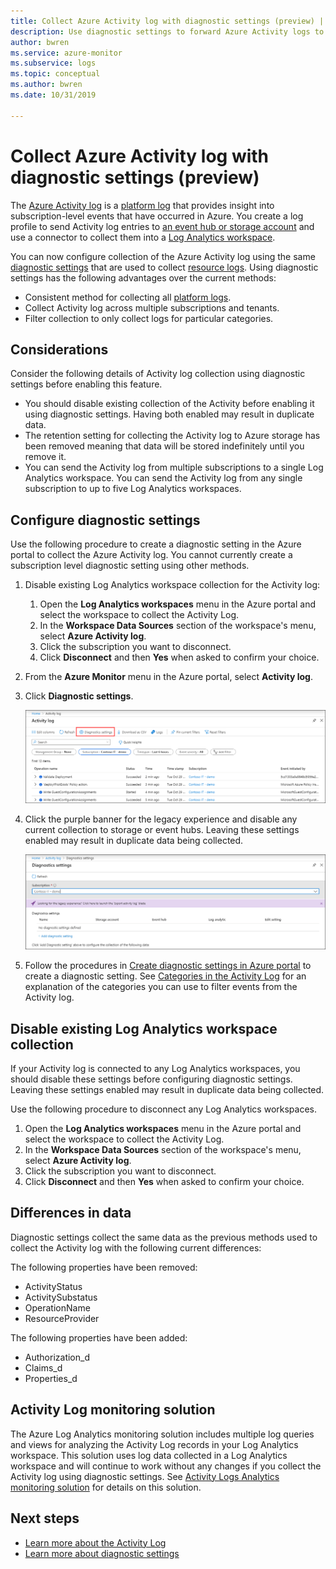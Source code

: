 ```yaml
---
title: Collect Azure Activity log with diagnostic settings (preview) | Microsoft Docs
description: Use diagnostic settings to forward Azure Activity logs to Azure Monitor Logs, Azure storage, or Azure Event Hubs.
author: bwren
ms.service: azure-monitor
ms.subservice: logs
ms.topic: conceptual
ms.author: bwren
ms.date: 10/31/2019

---
```


# Collect Azure Activity log with diagnostic settings (preview)
The [Azure Activity log](activity-logs-overview.md) is a [platform log](platform-logs-overview.md) that provides insight into subscription-level events that have occurred in Azure. You create a log profile to send Activity log entries to [an event hub or storage account](activity-log-export.md) and use a connector to collect them into a [Log Analytics workspace](activity-log-collect.md).

You can now configure collection of the Azure Activity log using the same [diagnostic settings](diagnostic-settings.md) that are used to collect [resource logs](resource-logs-overview.md). Using diagnostic settings has the following advantages over the current methods:

- Consistent method for collecting all [platform logs](platform-logs-overview.md).
- Collect Activity log across multiple subscriptions and tenants.
- Filter collection to only collect logs for particular categories.

## Considerations
Consider the following details of Activity log collection using diagnostic settings before enabling this feature.

- You should disable existing collection of the Activity before enabling it using diagnostic settings. Having both enabled may result in duplicate data.
- The retention setting for collecting the Activity log to Azure storage has been removed meaning that data will be stored indefinitely until you remove it.
- You can send the Activity log from multiple subscriptions to a single Log Analytics workspace. You can send the Activity log from any single subscription to up to five Log Analytics workspaces.

## Configure diagnostic settings
Use the following procedure to create a diagnostic setting in the Azure portal to collect the Azure Activity log. You cannot currently create a subscription level diagnostic setting using other methods.

1. Disable existing Log Analytics workspace collection for the Activity log:
   1. Open the **Log Analytics workspaces** menu in the Azure portal and select the workspace to collect the Activity Log.
   2. In the **Workspace Data Sources** section of the workspace's menu, select **Azure Activity log**.
   3. Click the subscription you want to disconnect.
   4. Click **Disconnect** and then **Yes** when asked to confirm your choice.
2. From the **Azure Monitor** menu in the Azure portal, select **Activity log**.
3. Click **Diagnostic settings**.
   
   ![Diagnostic settings](media/diagnostic-settings-subscription/diagnostic-settings.png)
   
4. Click the purple banner for the legacy experience and disable any current collection to storage or event hubs. Leaving these settings enabled may result in duplicate data being collected.

    ![Legacy experience](media/diagnostic-settings-subscription/legacy-experience.png)

5. Follow the procedures in [Create diagnostic settings in Azure portal](diagnostic-settings.md#create-diagnostic-settings-in-azure-portal) to create a diagnostic setting. See [Categories in the Activity Log](activity-logs-overview.md#categories-in-the-activity-log) for an explanation of the categories you can use to filter events from the Activity log. 


## Disable existing Log Analytics workspace collection
If your Activity log is connected to any Log Analytics workspaces, you should disable these settings before configuring diagnostic settings. Leaving these settings enabled may result in duplicate data being collected.

Use the following procedure to disconnect any Log Analytics workspaces.

1. Open the **Log Analytics workspaces** menu in the Azure portal and select the workspace to collect the Activity Log.
2. In the **Workspace Data Sources** section of the workspace's menu, select **Azure Activity log**.
3. Click the subscription you want to disconnect.
4. Click **Disconnect** and then **Yes** when asked to confirm your choice.


## Differences in data
Diagnostic settings collect the same data as the previous methods used to collect the Activity log with the following current differences:

The following properties have been removed:

- ActivityStatus
- ActivitySubstatus
- OperationName
- ResourceProvider 

The following properties have been added:

- Authorization_d
- Claims_d
- Properties_d

## Activity Log monitoring solution
The Azure Log Analytics monitoring solution includes multiple log queries and views for analyzing the Activity Log records in your Log Analytics workspace. This solution uses log data collected in a Log Analytics workspace and will continue to work without any changes if you collect the Activity log using diagnostic settings. See [Activity Logs Analytics monitoring solution](activity-log-collect.md#activity-logs-analytics-monitoring-solution) for details on this solution.

## Next steps

* [Learn more about the Activity Log](../../azure-resource-manager/resource-group-audit.md)
* [Learn more about diagnostic settings](diagnostic-settings.md)
